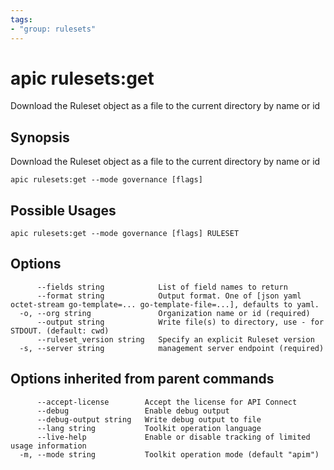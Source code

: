 ```yaml
---
tags:
- "group: rulesets"
---
```

# apic rulesets:get

Download the Ruleset object as a file to the current directory by name or id

## Synopsis

Download the Ruleset object as a file to the current directory by name or id

```
apic rulesets:get --mode governance [flags]
```

## Possible Usages

```
apic rulesets:get --mode governance [flags] RULESET
```

## Options

```
      --fields string            List of field names to return
      --format string            Output format. One of [json yaml octet-stream go-template=... go-template-file=...], defaults to yaml.
  -o, --org string               Organization name or id (required)
      --output string            Write file(s) to directory, use - for STDOUT. (default: cwd)
      --ruleset_version string   Specify an explicit Ruleset version
  -s, --server string            management server endpoint (required)
```

## Options inherited from parent commands

```
      --accept-license        Accept the license for API Connect
      --debug                 Enable debug output
      --debug-output string   Write debug output to file
      --lang string           Toolkit operation language
      --live-help             Enable or disable tracking of limited usage information
  -m, --mode string           Toolkit operation mode (default "apim")
```
